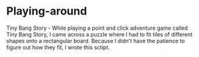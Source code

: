 # Playing-around

Tiny Bang Story - While playing a point and click adventure game called Tiny Bang Story, I came across a puzzle where I had to fit
tiles of different shapes onto a rectangular board. Because I didn't have the patience to figure out how they fit, I wrote this sctipt.

